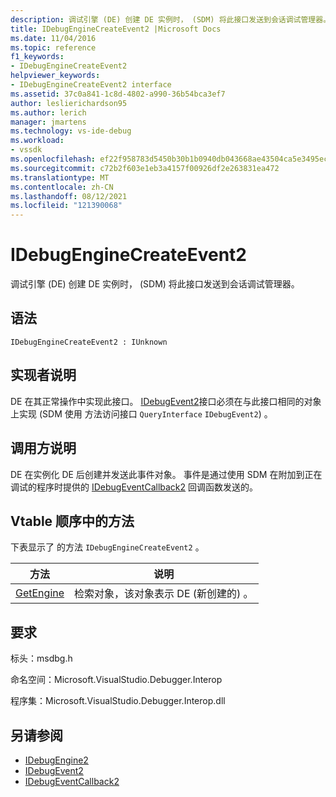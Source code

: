 ```yaml
---
description: 调试引擎 (DE) 创建 DE 实例时， (SDM) 将此接口发送到会话调试管理器。
title: IDebugEngineCreateEvent2 |Microsoft Docs
ms.date: 11/04/2016
ms.topic: reference
f1_keywords:
- IDebugEngineCreateEvent2
helpviewer_keywords:
- IDebugEngineCreateEvent2 interface
ms.assetid: 37c0a841-1c8d-4802-a990-36b54bca3ef7
author: leslierichardson95
ms.author: lerich
manager: jmartens
ms.technology: vs-ide-debug
ms.workload:
- vssdk
ms.openlocfilehash: ef22f958783d5450b30b1b0940db043668ae43504ca5e3495ec15b06949f5bab
ms.sourcegitcommit: c72b2f603e1eb3a4157f00926df2e263831ea472
ms.translationtype: MT
ms.contentlocale: zh-CN
ms.lasthandoff: 08/12/2021
ms.locfileid: "121390068"
---
```

# <a name="idebugenginecreateevent2"></a>IDebugEngineCreateEvent2
调试引擎 (DE) 创建 DE 实例时， (SDM) 将此接口发送到会话调试管理器。

## <a name="syntax"></a>语法

```
IDebugEngineCreateEvent2 : IUnknown
```

## <a name="notes-for-implementers"></a>实现者说明
 DE 在其正常操作中实现此接口。 [IDebugEvent2](../../../extensibility/debugger/reference/idebugevent2.md)接口必须在与此接口相同的对象上实现 (SDM 使用 方法访问接口 `QueryInterface` `IDebugEvent2`) 。

## <a name="notes-for-callers"></a>调用方说明
 DE 在实例化 DE 后创建并发送此事件对象。 事件是通过使用 SDM 在附加到正在调试的程序时提供的 [IDebugEventCallback2](../../../extensibility/debugger/reference/idebugeventcallback2.md) 回调函数发送的。

## <a name="methods-in-vtable-order"></a>Vtable 顺序中的方法
 下表显示了 的方法 `IDebugEngineCreateEvent2` 。

|方法|说明|
|------------|-----------------|
|[GetEngine](../../../extensibility/debugger/reference/idebugenginecreateevent2-getengine.md)|检索对象，该对象表示 DE (新创建的) 。|

## <a name="requirements"></a>要求
 标头：msdbg.h

 命名空间：Microsoft.VisualStudio.Debugger.Interop

 程序集：Microsoft.VisualStudio.Debugger.Interop.dll

## <a name="see-also"></a>另请参阅
- [IDebugEngine2](../../../extensibility/debugger/reference/idebugengine2.md)
- [IDebugEvent2](../../../extensibility/debugger/reference/idebugevent2.md)
- [IDebugEventCallback2](../../../extensibility/debugger/reference/idebugeventcallback2.md)
